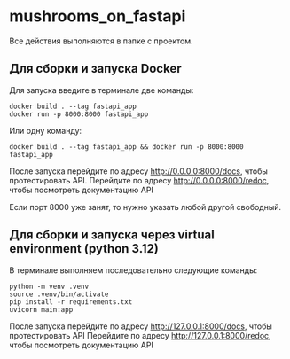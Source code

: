 # mushrooms_on_fastapi

Все действия выполняются в папке с проектом.

## Для сборки и запуска Docker

Для запуска введите в терминале две команды:

```
docker build . --tag fastapi_app
docker run -p 8000:8000 fastapi_app
```

Или одну команду:

```
docker build . --tag fastapi_app && docker run -p 8000:8000 fastapi_app
```

После запуска перейдите по адресу http://0.0.0.0:8000/docs, чтобы протестировать API.
Перейдите по адресу http://0.0.0.0:8000/redoc, чтобы посмотреть документацию API

Если порт 8000 уже занят, то нужно указать любой другой свободный.

## Для сборки и запуска через virtual environment (python 3.12)

В терминале выполняем последовательно следующие команды:

```
python -m venv .venv
source .venv/bin/activate
pip install -r requirements.txt
uvicorn main:app
```

После запуска перейдите по адресу http://127.0.0.1:8000/docs, чтобы протестировать API
Перейдите по адресу http://127.0.0.1:8000/redoc, чтобы посмотреть документацию API
